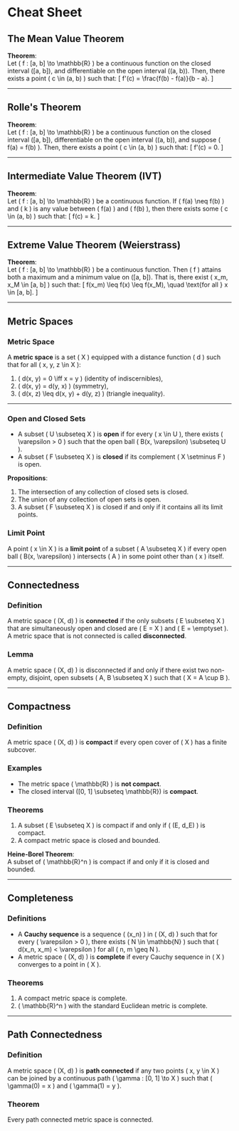 # Cheat Sheet

## The Mean Value Theorem
**Theorem**:  
Let \( f : [a, b] \to \mathbb{R} \) be a continuous function on the closed interval \([a, b]\), and differentiable on the open interval \((a, b)\). Then, there exists a point \( c \in (a, b) \) such that:
\[
f'(c) = \frac{f(b) - f(a)}{b - a}.
\]

---

## Rolle's Theorem
**Theorem**:  
Let \( f : [a, b] \to \mathbb{R} \) be a continuous function on the closed interval \([a, b]\), differentiable on the open interval \((a, b)\), and suppose \( f(a) = f(b) \). Then, there exists a point \( c \in (a, b) \) such that:
\[
f'(c) = 0.
\]

---

## Intermediate Value Theorem (IVT)
**Theorem**:  
Let \( f : [a, b] \to \mathbb{R} \) be a continuous function. If \( f(a) \neq f(b) \) and \( k \) is any value between \( f(a) \) and \( f(b) \), then there exists some \( c \in (a, b) \) such that:
\[
f(c) = k.
\]

---

## Extreme Value Theorem (Weierstrass)
**Theorem**:  
Let \( f : [a, b] \to \mathbb{R} \) be a continuous function. Then \( f \) attains both a maximum and a minimum value on \([a, b]\). That is, there exist \( x_m, x_M \in [a, b] \) such that:
\[
f(x_m) \leq f(x) \leq f(x_M), \quad \text{for all } x \in [a, b].
\]

---

## Metric Spaces

### Metric Space
A **metric space** is a set \( X \) equipped with a distance function \( d \) such that for all \( x, y, z \in X \):
1. \( d(x, y) = 0 \iff x = y \) (identity of indiscernibles),
2. \( d(x, y) = d(y, x) \) (symmetry),
3. \( d(x, z) \leq d(x, y) + d(y, z) \) (triangle inequality).

---

### Open and Closed Sets
- A subset \( U \subseteq X \) is **open** if for every \( x \in U \), there exists \( \varepsilon > 0 \) such that the open ball \( B(x, \varepsilon) \subseteq U \).  
- A subset \( F \subseteq X \) is **closed** if its complement \( X \setminus F \) is open.

**Propositions**:
1. The intersection of any collection of closed sets is closed.
2. The union of any collection of open sets is open.
3. A subset \( F \subseteq X \) is closed if and only if it contains all its limit points.

### Limit Point
A point \( x \in X \) is a **limit point** of a subset \( A \subseteq X \) if every open ball \( B(x, \varepsilon) \) intersects \( A \) in some point other than \( x \) itself.

---

## Connectedness

### Definition
A metric space \( (X, d) \) is **connected** if the only subsets \( E \subseteq X \) that are simultaneously open and closed are \( E = X \) and \( E = \emptyset \). A metric space that is not connected is called **disconnected**.

### Lemma
A metric space \( (X, d) \) is disconnected if and only if there exist two non-empty, disjoint, open subsets \( A, B \subseteq X \) such that \( X = A \cup B \).

---

## Compactness

### Definition
A metric space \( (X, d) \) is **compact** if every open cover of \( X \) has a finite subcover.

### Examples
- The metric space \( \mathbb{R} \) is **not compact**.
- The closed interval \([0, 1] \subseteq \mathbb{R}\) is **compact**.

### Theorems
1. A subset \( E \subseteq X \) is compact if and only if \( (E, d_E) \) is compact.
2. A compact metric space is closed and bounded.

**Heine-Borel Theorem**:  
A subset of \( \mathbb{R}^n \) is compact if and only if it is closed and bounded.

---

## Completeness

### Definitions
- A **Cauchy sequence** is a sequence \( (x_n) \) in \( (X, d) \) such that for every \( \varepsilon > 0 \), there exists \( N \in \mathbb{N} \) such that \( d(x_n, x_m) < \varepsilon \) for all \( n, m \geq N \).
- A metric space \( (X, d) \) is **complete** if every Cauchy sequence in \( X \) converges to a point in \( X \).

### Theorems
1. A compact metric space is complete.
2. \( \mathbb{R}^n \) with the standard Euclidean metric is complete.

---

## Path Connectedness

### Definition
A metric space \( (X, d) \) is **path connected** if any two points \( x, y \in X \) can be joined by a continuous path \( \gamma : [0, 1] \to X \) such that \( \gamma(0) = x \) and \( \gamma(1) = y \).

### Theorem
Every path connected metric space is connected.
